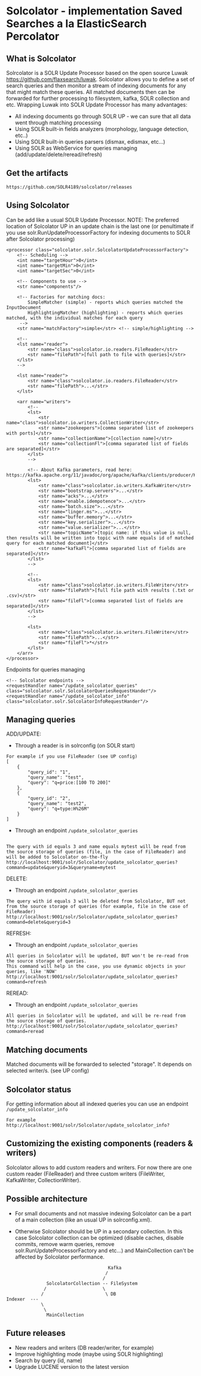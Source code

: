 # Solcolator - implementation Saved Searches a la ElasticSearch Percolator

What is Solcolator
------------------

Solrcolator is a SOLR Update Processor based on the open source Luwak https://github.com/flaxsearch/luwak. Solcolator allows you to define a set of search queries and then monitor a stream of indexing documents for any that might match these queries. All matched documents then can be forwarded for further processing to filesystem, kafka, SOLR collection and etc. Wrapping Luwak into SOLR Update Processor has many advantages:
* All indexing documents go through SOLR UP - we can sure that all data went through matching processing
* Using SOLR built-in fields analyzers (morphology, language detection, etc..)
* Using SOLR built-in queries parsers (dismax, edismax, etc...)
* Using SOLR as WebService for queries managing (add/update/delete/reread/refresh)

Get the artifacts
------------------

```
https://github.com/SOLR4189/solcolator/releases
```

Using Solcolator
----------------

Can be add like a usual SOLR Update Processor.
NOTE: The preferred location of Solcolator UP in an update chain is the last one (or penultimate if you use solr.RunUpdateProcessorFactory for indexing documents to SOLR after Solcolator processing)
```
<processor class="solcolator.solr.SolcolatorUpdateProcessorFactory">
	<!-- Scheduling -->
	<int name="targetHour">8</int>
	<int name="targetMin">0</int>
	<int name="targetSec">0</int>

	<!-- Components to use -->
	<str name="components"/>
	
	<!-- Factories for matching docs:
		SimpleMatcher (simple) - reports which queries matched the InputDocument
		HighlightingMatcher (highlighting) - reports which queries matched, with the individual matches for each query
	 -->
	<str name="matchFactory">simple</str> <!-- simple/highlighting -->
	
	<!--
	<lst name="reader">
		<str name="class">solcolator.io.readers.FileReader</str>
		<str name="filePath">[full path to file with queries]</str>
	</lst>
	-->
	
	<lst name="reader">
		<str name="class">solcolator.io.readers.FileReader</str>
		<str name="filePath">...</str>
	</lst>
	
	<arr name="writers">
		<!--
		<lst>
			<str name="class">solcolator.io.writers.CollectionWriter</str>
			<str name="zookeepers">[comma separated list of zookeepers with ports]</str>
			<str name="collectionName">[collection name]</str>
			<str name="collectionFl">[comma separated list of fields are separated]</str>
		</lst>
		-->
		
		<!-- About Kafka parameters, read here: https://kafka.apache.org/11/javadoc/org/apache/kafka/clients/producer/KafkaProducer.html
		<lst>
			<str name="class">solcolator.io.writers.KafkaWriter</str>
			<str name="bootstrap.servers">...</str>
			<str name="acks">...</str>
			<str name="enable.idempotence">...</str>
			<str name="batch.size">...</str>
			<str name="linger.ms">...</str>
			<str name="buffer.memory">...</str>
			<str name="key.serializer">...</str>
			<str name="value.serializer">...</str>
			<str name="topicName">[topic name: if this value is null, then results will be written into topic with name equals id of matched query for each matched document]</str>
			<str name="kafkaFl">[comma separated list of fields are separated]</str>
		</lst>
		-->
		
		<!--
		<lst>
			<str name="class">solcolator.io.writers.FileWriter</str>
			<str name="filePath">[full file path with results (.txt or .csv)</str>
			<str name="fileFl">[comma separated list of fields are separated]</str>
		</lst>
		-->
		
		<lst>
			<str name="class">solcolator.io.writers.FileWriter</str>
			<str name="filePath">...</str>
			<str name="fileFl">*</str>
		</lst>
	</arr>
</processor>
```

Endpoints for queries managing
```
<!-- Solcolator endpoints -->
<requestHandler name="/update_solcolator_queries" class="solcolator.solr.SolcolatorQueriesRequestHander"/>
<requestHandler name="/update_solcolator_info" class="solcolator.solr.SolcolatorInfoRequestHander"/>
```

Managing queries
--------------

ADD/UPDATE:
* Through a reader is in solrconfig (on SOLR start)
```
For example if you use FileReader (see UP config)
[
	{
		"query_id": "1",
		"query_name": "test",
		"query": "q=price:[100 TO 200]"
	},
	{
		"query_id": "2",
		"query_name": "test2",
		"query": "q=type:H%26M"
	}
]
```

* Through an endpoint 
```/update_solcolator_queries```

```

The query with id equals 3 and name equals mytest will be read from the source storage of queries (file, in the case of FileReader) and will be added to Solcolator on-the-fly
http://localhost:9001/solr/Solcolator/update_solcolator_queries?command=update&queryid=3&queryname=mytest
```

DELETE:
* Through an endpoint 
```/update_solcolator_queries```

```
The query with id equals 3 will be deleted from Solcolator, BUT not from the source storage of queries (for example, file in the case of FileReader)
http://localhost:9001/solr/Solcolator/update_solcolator_queries?command=delete&queryid=3
```

REFRESH:
* Through an endpoint 
```/update_solcolator_queries```

```
All queries in Solcolator will be updated, BUT won't be re-read from the source storage of queries.
This command will help in the case, you use dynamic objects in your queries, like 'NOW'
http://localhost:9001/solr/Solcolator/update_solcolator_queries?command=refresh
```

REREAD:
* Through an endpoint 
```/update_solcolator_queries```

```
All queries in Solcolator will be updated, and will be re-read from the source storage of queries.
http://localhost:9001/solr/Solcolator/update_solcolator_queries?command=reread
```

Matching documents
------------------

Matched documents will be forwarded to selected "storage". It depends on selected writer/s. (see UP config)

Solcolator status
------------------

For getting information about all indexed queries you can use an endpoint
```/update_solcolator_info```

```
For example
http://localhost:9001/solr/Solcolator/update_solcolator_info?
```


Customizing the existing components (readers & writers)
-------------------------------------

Solcolator allows to add custom readers and writers. For now there are one custom reader (FileReader) and three custom writers (FileWriter, KafkaWriter, CollectionWriter). 

Possible architecture
-------------------------------------
* For small documents and not massive indexing Solcolator can be a part of a main collection (like an usual UP in solrconfig.xml).

* Otherwise Solcolator should be UP in a secondary collection. In this case Solcolator collection can be optimized (disable caches, disable commits, remove warm queries, remove solr.RunUpdateProcessorFactory and etc...) and MainCollection can't be affected by Solcolator performance.
```
									  Kafka
									 /
									/
			   SolcolatorCollection -- FileSystem
			  /						\
			 /						 \ DB
Indexer  ---
			 \
			  \
			   MainCollection
```

Future releases
-------------------------------------
* New readers and writers (DB reader/writer, for example)
* Improve highlighting mode (maybe using SOLR highlighting)
* Search by query (id, name)
* Upgrade LUCENE version to the latest version








